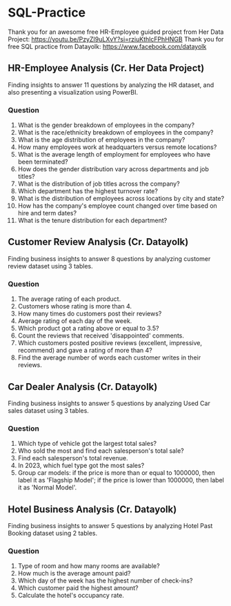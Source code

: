# SQL-Practice

Thank you for an awesome free HR-Employee guided project from Her Data Project: https://youtu.be/PzyZI9uLXvY?si=rziuKthlcFPhHNGB
Thank you for free SQL practice from Datayolk: https://www.facebook.com/datayolk

## HR-Employee Analysis (Cr. Her Data Project)
Finding insights to answer 11 questions by analyzing the HR dataset, and also presenting a visualization using PowerBI.

### Question
  1. What is the gender breakdown of employees in the company?
  2. What is the race/ethnicity breakdown of employees in the company?
  3. What is the age distribution of employees in the company?
  4. How many employees work at headquarters versus remote locations?
  5. What is the average length of employment for employees who have been terminated?
  6. How does the gender distribution vary across departments and job titles?
  7. What is the distribution of job titles across the company?
  8. Which department has the highest turnover rate?
  9. What is the distribution of employees across locations by city and state?
  10. How has the company's employee count changed over time based on hire and term dates?
  11. What is the tenure distribution for each department?

## Customer Review Analysis (Cr. Datayolk)
Finding business insights to answer 8 questions by analyzing customer review dataset using 3 tables.

### Question
  1. The average rating of each product.
  2. Customers whose rating is more than 4.
  3. How many times do customers post their reviews?
  4. Average rating of each day of the week.
  5. Which product got a rating above or equal to 3.5?
  6. Count the reviews that received 'disappointed' comments.
  7. Which customers posted positive reviews (excellent, impressive, recommend) and gave a rating of more than 4?
  8. Find the average number of words each customer writes in their reviews.

## Car Dealer Analysis (Cr. Datayolk)
Finding business insights to answer 5 questions by analyzing Used Car sales dataset using 3 tables.

### Question
  1. Which type of vehicle got the largest total sales?
  2. Who sold the most and find each salesperson's total sale?
  3. Find each salesperson's total revenue.
  4. In 2023, which fuel type got the most sales?
  5. Group car models: if the price is more than or equal to 1000000, then label it as 'Flagship Model'; if the price is lower than 1000000, then label it as 'Normal Model'.

## Hotel Business Analysis (Cr. Datayolk)
Finding business insights to answer 5 questions by analyzing Hotel Past Booking dataset using 2 tables.

### Question
  1. Type of room and how many rooms are available?
  2. How much is the average amount paid?
  3. Which day of the week has the highest number of check-ins?
  4. Which customer paid the highest amount?
  5. Calculate the hotel's occupancy rate.







